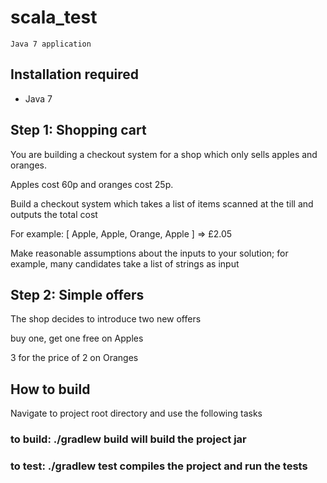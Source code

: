 
# scala_test
    Java 7 application
    
## Installation required

* Java 7
    
## Step 1: Shopping cart
You are building a checkout system for a shop which only sells apples and oranges.  

Apples cost 60p and oranges cost 25p.

Build a checkout system which takes a list of items scanned at the till and outputs the total cost

For example: [ Apple, Apple, Orange, Apple ] => £2.05

Make reasonable assumptions about the inputs to your solution; for example, many candidates take a list of strings as input
 
## Step 2: Simple offers

The shop decides to introduce two new offers

buy one, get one free on Apples

3 for the price of 2 on Oranges


## How to build

Navigate to project root directory and use the following tasks

### to build: ./gradlew build will build the project jar
### to test: ./gradlew test compiles the project and run the tests

